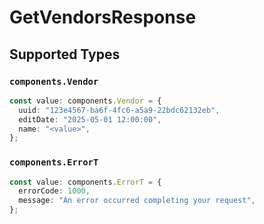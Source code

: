 # GetVendorsResponse


## Supported Types

### `components.Vendor`

```typescript
const value: components.Vendor = {
  uuid: "123e4567-ba6f-4fc6-a5a9-22bdc62132eb",
  editDate: "2025-05-01 12:00:00",
  name: "<value>",
};
```

### `components.ErrorT`

```typescript
const value: components.ErrorT = {
  errorCode: 1000,
  message: "An error occurred completing your request",
};
```

